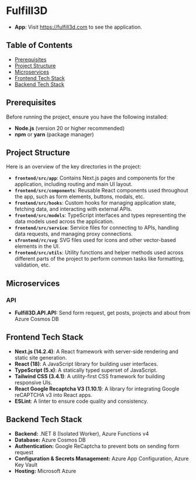 # Fulfill3D

- **App**: Visit https://fulfill3d.com to see the application.

## Table of Contents

- [Prerequisites](#prerequisites)
- [Project Structure](#project-structure)
- [Microservices](#microservices)
- [Frontend Tech Stack](#frontend-tech-stack)
- [Backend Tech Stack](#backend-tech-stack)

## Prerequisites

Before running the project, ensure you have the following installed:

- **Node.js** (version 20 or higher recommended)
- **npm** or **yarn** (package manager)

## Project Structure

Here is an overview of the key directories in the project:

- **`frontend/src/app`**: Contains Next.js pages and components for the application, including routing and main UI layout.
- **`frontend/src/components`**: Reusable React components used throughout the app, such as form elements, buttons, modals, etc.
- **`frontend/src/hooks`**: Custom hooks for managing application state, fetching data, and interacting with external APIs.
- **`frontend/src/models`**: TypeScript interfaces and types representing the data models used across the application.
- **`frontend/src/service`**: Service files for connecting to APIs, handling data requests, and managing proxy connections.
- **`sfrontend/rc/svg`**: SVG files used for icons and other vector-based elements in the UI.
- **`frontend/src/utils`**: Utility functions and helper methods used across different parts of the project to perform common tasks like formatting, validation, etc.

## Microservices

### API
- **Fulfill3D.API.API:** Send form request, get posts, projects and about from Azure Cosmos DB

## Frontend Tech Stack

- **Next.js (14.2.4)**: A React framework with server-side rendering and static site generation.
- **React (18)**: A JavaScript library for building user interfaces.
- **TypeScript (5.x)**: A statically typed superset of JavaScript.
- **Tailwind CSS (3.4.1)**: A utility-first CSS framework for building responsive UIs.
- **React Google Recaptcha V3 (1.10.1)**: A library for integrating Google reCAPTCHA v3 into React apps.
- **ESLint**: A linter to ensure code quality and consistency.

## Backend Tech Stack

- **Backend:** .NET 8 (Isolated Worker), Azure Functions v4
- **Database:** Azure Cosmos DB
- **Authentication:** Google ReCaptcha to prevent bots on sending form request
- **Configuration & Secrets Management:** Azure App Configuration, Azure Key Vault
- **Hosting:** Microsoft Azure
